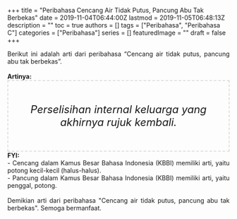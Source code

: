 +++
title = "Peribahasa Cencang Air Tidak Putus, Pancung Abu Tak Berbekas"
date = 2019-11-04T06:44:00Z
lastmod = 2019-11-05T06:48:13Z
description = ""
toc = true
authors = []
tags = ["Peribahasa", "Peribahasa C"]
categories = ["Peribahasa"]
series = []
featuredImage = ""
draft = false
+++

<div dir="ltr" style="text-align: left;" trbidi="on"><div style="text-align: justify;">Berikut ini adalah arti dari peribahasa “Cencang air tidak putus, pancung abu tak berbekas”.</div><br /><div style="text-align: justify;"><b>Artinya:</b></div><div style="border: 2px dashed #ddd; font-size: 24px; height: auto; margin: 0 auto; padding: 50px; text-align: center; width: auto;"><i>Perselisihan internal keluarga yang akhirnya rujuk kembali.</i></div><div style="text-align: justify;"><b>FYI:</b><br />- Cencang dalam Kamus Besar Bahasa Indonesia (KBBI) memiliki arti, yaitu potong kecil-kecil (halus-halus).<br />- Pancung dalam Kamus Besar Bahasa Indonesia (KBBI) memiliki arti, yaitu penggal, potong.<br /><br /></div><div style="text-align: justify;">Demikian arti dari peribahasa "Cencang air tidak putus, pancung abu tak berbekas". Semoga bermanfaat.</div></div>
